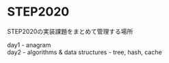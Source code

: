 # STEP2020
STEP2020の実装課題をまとめて管理する場所

day1 - anagram  
day2 - algorithms & data structures - tree, hash, cache
